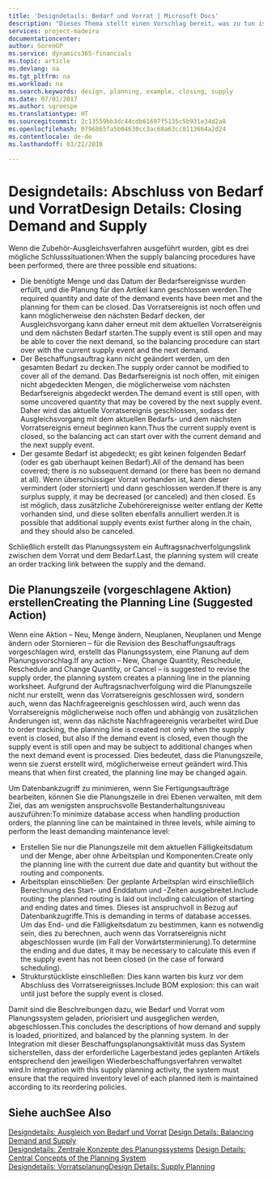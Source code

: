 ```yaml
---
title: 'Designdetails: Bedarf und Vorrat | Microsoft Docs'
description: "Dieses Thema stellt einen Vorschlag bereit, was zu tun ist, nachdem Sie das Zubehör-Ausgleichsverfahren ausgeführt haben."
services: project-madeira
documentationcenter: 
author: SorenGP
ms.service: dynamics365-financials
ms.topic: article
ms.devlang: na
ms.tgt_pltfrm: na
ms.workload: na
ms.search.keywords: design, planning, example, closing, supply
ms.date: 07/01/2017
ms.author: sgroespe
ms.translationtype: HT
ms.sourcegitcommit: 2c13559bb3dc44cdb61697f5135c5b931e34d2a8
ms.openlocfilehash: 0796865fa5b04630cc3ac68a63cc8113664a2d24
ms.contentlocale: de-de
ms.lasthandoff: 03/22/2018

---
```

# <a name="design-details-closing-demand-and-supply"></a><span data-ttu-id="f85e8-103">Designdetails: Abschluss von Bedarf und Vorrat</span><span class="sxs-lookup"><span data-stu-id="f85e8-103">Design Details: Closing Demand and Supply</span></span>
<span data-ttu-id="f85e8-104">Wenn die Zubehör-Ausgleichsverfahren ausgeführt wurden, gibt es drei mögliche Schlusssituationen:</span><span class="sxs-lookup"><span data-stu-id="f85e8-104">When the supply balancing procedures have been performed, there are three possible end situations:</span></span>  
  
* <span data-ttu-id="f85e8-105">Die benötigte Menge und das Datum der Bedarfsereignisse wurden erfüllt, und die Planung für den Artikel kann geschlossen werden.</span><span class="sxs-lookup"><span data-stu-id="f85e8-105">The required quantity and date of the demand events have been met and the planning for them can be closed.</span></span> <span data-ttu-id="f85e8-106">Das Vorratsereignis ist noch offen und kann möglicherweise den nächsten Bedarf decken, der Ausgleichsvorgang kann daher erneut mit dem aktuellen Vorratsereignis und dem nächsten Bedarf starten.</span><span class="sxs-lookup"><span data-stu-id="f85e8-106">The supply event is still open and may be able to cover the next demand, so the balancing procedure can start over with the current supply event and the next demand.</span></span>  
* <span data-ttu-id="f85e8-107">Der Beschaffungsauftrag kann nicht geändert werden, um den gesamten Bedarf zu decken.</span><span class="sxs-lookup"><span data-stu-id="f85e8-107">The supply order cannot be modified to cover all of the demand.</span></span> <span data-ttu-id="f85e8-108">Das Bedarfsereignis ist noch offen, mit einigen nicht abgedeckten Mengen, die möglicherweise vom nächsten Bedarfsereignis abgedeckt werden.</span><span class="sxs-lookup"><span data-stu-id="f85e8-108">The demand event is still open, with some uncovered quantity that may be covered by the next supply event.</span></span> <span data-ttu-id="f85e8-109">Daher wird das aktuelle Vorratsereignis geschlossen, sodass der Ausgleichsvorgang mit dem aktuellen Bedarfs- und dem nächsten Vorratsereignis erneut beginnen kann.</span><span class="sxs-lookup"><span data-stu-id="f85e8-109">Thus the current supply event is closed, so the balancing act can start over with the current demand and the next supply event.</span></span>  
* <span data-ttu-id="f85e8-110">Der gesamte Bedarf ist abgedeckt; es gibt keinen folgenden Bedarf (oder es gab überhaupt keinen Bedarf).</span><span class="sxs-lookup"><span data-stu-id="f85e8-110">All of the demand has been covered; there is no subsequent demand (or there has been no demand at all).</span></span> <span data-ttu-id="f85e8-111">Wenn überschüssiger Vorrat vorhanden ist, kann dieser vermindert (oder storniert) und dann geschlossen werden.</span><span class="sxs-lookup"><span data-stu-id="f85e8-111">If there is any surplus supply, it may be decreased (or canceled) and then closed.</span></span> <span data-ttu-id="f85e8-112">Es ist möglich, dass zusätzliche Zubehörereignisse weiter entlang der Kette vorhanden sind, und diese sollten ebenfalls annulliert werden.</span><span class="sxs-lookup"><span data-stu-id="f85e8-112">It is possible that additional supply events exist further along in the chain, and they should also be canceled.</span></span>  
  
<span data-ttu-id="f85e8-113">Schließlich erstellt das Planungssystem ein Auftragsnachverfolgungslink zwischen dem Vorrat und dem Bedarf.</span><span class="sxs-lookup"><span data-stu-id="f85e8-113">Last, the planning system will create an order tracking link between the supply and the demand.</span></span>  
  
## <a name="creating-the-planning-line-suggested-action"></a><span data-ttu-id="f85e8-114">Die Planungszeile (vorgeschlagene Aktion) erstellen</span><span class="sxs-lookup"><span data-stu-id="f85e8-114">Creating the Planning Line (Suggested Action)</span></span>  
<span data-ttu-id="f85e8-115">Wenn eine Aktion – Neu, Menge ändern, Neuplanen, Neuplanen und Menge ändern oder Stornieren – für die Revision des Beschaffungsauftrags vorgeschlagen wird, erstellt das Planungssystem, eine Planung auf dem Planungsvorschlag.</span><span class="sxs-lookup"><span data-stu-id="f85e8-115">If any action – New, Change Quantity, Reschedule, Reschedule and Change Quantity, or Cancel – is suggested to revise the supply order, the planning system creates a planning line in the planning worksheet.</span></span> <span data-ttu-id="f85e8-116">Aufgrund der Auftragsnachverfolgung wird die Planungszeile nicht nur erstellt, wenn das Vorratsereignis geschlossen wird, sondern auch, wenn das Nachfrageereignis geschlossen wird, auch wenn das Vorratsereignis möglicherweise noch offen und abhängig von zusätzlichen Änderungen ist, wenn das nächste Nachfrageereignis verarbeitet wird.</span><span class="sxs-lookup"><span data-stu-id="f85e8-116">Due to order tracking, the planning line is created not only when the supply event is closed, but also if the demand event is closed, even though the supply event is still open and may be subject to additional changes when the next demand event is processed.</span></span> <span data-ttu-id="f85e8-117">Dies bedeutet, dass die Planungszeile, wenn sie zuerst erstellt wird, möglicherweise erneut geändert wird.</span><span class="sxs-lookup"><span data-stu-id="f85e8-117">This means that when first created, the planning line may be changed again.</span></span>  
  
<span data-ttu-id="f85e8-118">Um Datenbankzugriff zu minimieren, wenn Sie Fertigungsaufträge bearbeiten, können Sie die Planungszeile in drei Ebenen verwalten, mit dem Ziel, das am wenigsten anspruchsvolle Bestanderhaltungsniveau auszuführen:</span><span class="sxs-lookup"><span data-stu-id="f85e8-118">To minimize database access when handling production orders, the planning line can be maintained in three levels, while aiming to perform the least demanding maintenance level:</span></span>  
  
* <span data-ttu-id="f85e8-119">Erstellen Sie nur die Planungszeile mit dem aktuellen Fälligkeitsdatum und der Menge, aber ohne Arbeitsplan und Komponenten.</span><span class="sxs-lookup"><span data-stu-id="f85e8-119">Create only the planning line with the current due date and quantity but without the routing and components.</span></span>  
* <span data-ttu-id="f85e8-120">Arbeitsplan einschließen: Der geplante Arbeitsplan wird einschließlich Berechnung des Start- und Enddatum und -Zeiten ausgebreitet.</span><span class="sxs-lookup"><span data-stu-id="f85e8-120">Include routing: the planned routing is laid out including calculation of starting and ending dates and times.</span></span> <span data-ttu-id="f85e8-121">Dieses ist anspruchvoll in Bezug auf Datenbankzugriffe.</span><span class="sxs-lookup"><span data-stu-id="f85e8-121">This is demanding in terms of database accesses.</span></span> <span data-ttu-id="f85e8-122">Um das End- und die Fälligkeitsdatum zu bestimmen, kann es notwendig sein, dies zu berechnen, auch wenn das Vorratsereignis nicht abgeschlossen wurde (im Fall der Vorwärtsterminierung).</span><span class="sxs-lookup"><span data-stu-id="f85e8-122">To determine the ending and due dates, it may be necessary to calculate this even if the supply event has not been closed (in the case of forward scheduling).</span></span>  
* <span data-ttu-id="f85e8-123">Strukturstückliste einschließen: Dies kann warten bis kurz vor dem Abschluss des Vorratsereignisses.</span><span class="sxs-lookup"><span data-stu-id="f85e8-123">Include BOM explosion: this can wait until just before the supply event is closed.</span></span>  
  
<span data-ttu-id="f85e8-124">Damit sind die Beschreibungen dazu, wie Bedarf und Vorrat vom Planungssystem geladen, priorisiert und ausgeglichen werden, abgeschlossen.</span><span class="sxs-lookup"><span data-stu-id="f85e8-124">This concludes the descriptions of how demand and supply is loaded, prioritized, and balanced by the planning system.</span></span> <span data-ttu-id="f85e8-125">In der Integration mit dieser Beschaffungsplanungsaktivität muss das System sicherstellen, dass der erforderliche Lagerbestand jedes geplanten Artikels entsprechend den jeweiligen Wiederbeschaffungsverfahren verwaltet wird.</span><span class="sxs-lookup"><span data-stu-id="f85e8-125">In integration with this supply planning activity, the system must ensure that the required inventory level of each planned item is maintained according to its reordering policies.</span></span>  
  
## <a name="see-also"></a><span data-ttu-id="f85e8-126">Siehe auch</span><span class="sxs-lookup"><span data-stu-id="f85e8-126">See Also</span></span>  
<span data-ttu-id="f85e8-127">[Designdetails: Ausgleich von Bedarf und Vorrat](design-details-balancing-demand-and-supply.md) </span><span class="sxs-lookup"><span data-stu-id="f85e8-127">[Design Details: Balancing Demand and Supply](design-details-balancing-demand-and-supply.md) </span></span>  
<span data-ttu-id="f85e8-128">[Designdetails: Zentrale Konzepte des Planungssystems](design-details-central-concepts-of-the-planning-system.md) </span><span class="sxs-lookup"><span data-stu-id="f85e8-128">[Design Details: Central Concepts of the Planning System](design-details-central-concepts-of-the-planning-system.md) </span></span>  
[<span data-ttu-id="f85e8-129">Designdetails: Vorratsplanung</span><span class="sxs-lookup"><span data-stu-id="f85e8-129">Design Details: Supply Planning</span></span>](design-details-supply-planning.md)
